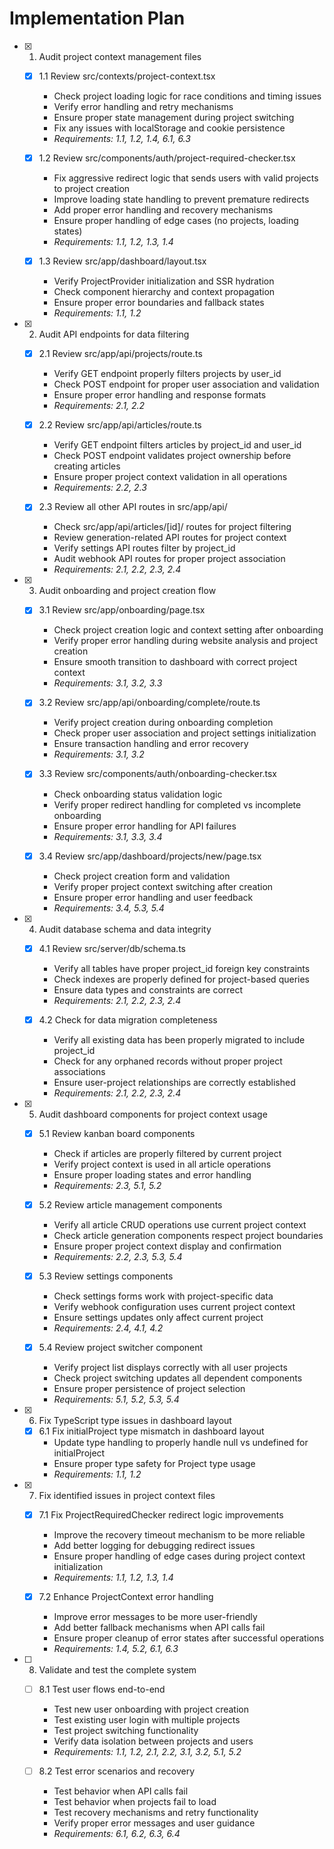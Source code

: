 # Implementation Plan

- [x] 1. Audit project context management files
  - [x] 1.1 Review src/contexts/project-context.tsx
    - Check project loading logic for race conditions and timing issues
    - Verify error handling and retry mechanisms
    - Ensure proper state management during project switching
    - Fix any issues with localStorage and cookie persistence
    - _Requirements: 1.1, 1.2, 1.4, 6.1, 6.3_

  - [x] 1.2 Review src/components/auth/project-required-checker.tsx
    - Fix aggressive redirect logic that sends users with valid projects to project creation
    - Improve loading state handling to prevent premature redirects
    - Add proper error handling and recovery mechanisms
    - Ensure proper handling of edge cases (no projects, loading states)
    - _Requirements: 1.1, 1.2, 1.3, 1.4_

  - [x] 1.3 Review src/app/dashboard/layout.tsx
    - Verify ProjectProvider initialization and SSR hydration
    - Check component hierarchy and context propagation
    - Ensure proper error boundaries and fallback states
    - _Requirements: 1.1, 1.2_

- [x] 2. Audit API endpoints for data filtering
  - [x] 2.1 Review src/app/api/projects/route.ts
    - Verify GET endpoint properly filters projects by user_id
    - Check POST endpoint for proper user association and validation
    - Ensure proper error handling and response formats
    - _Requirements: 2.1, 2.2_

  - [x] 2.2 Review src/app/api/articles/route.ts
    - Verify GET endpoint filters articles by project_id and user_id
    - Check POST endpoint validates project ownership before creating articles
    - Ensure proper project context validation in all operations
    - _Requirements: 2.2, 2.3_

  - [x] 2.3 Review all other API routes in src/app/api/
    - Check src/app/api/articles/[id]/ routes for project filtering
    - Review generation-related API routes for project context
    - Verify settings API routes filter by project_id
    - Audit webhook API routes for proper project association
    - _Requirements: 2.1, 2.2, 2.3, 2.4_

- [x] 3. Audit onboarding and project creation flow
  - [x] 3.1 Review src/app/onboarding/page.tsx
    - Check project creation logic and context setting after onboarding
    - Verify proper error handling during website analysis and project creation
    - Ensure smooth transition to dashboard with correct project context
    - _Requirements: 3.1, 3.2, 3.3_

  - [x] 3.2 Review src/app/api/onboarding/complete/route.ts
    - Verify project creation during onboarding completion
    - Check proper user association and project settings initialization
    - Ensure transaction handling and error recovery
    - _Requirements: 3.1, 3.2_

  - [x] 3.3 Review src/components/auth/onboarding-checker.tsx
    - Check onboarding status validation logic
    - Verify proper redirect handling for completed vs incomplete onboarding
    - Ensure proper error handling for API failures
    - _Requirements: 3.1, 3.3, 3.4_

  - [x] 3.4 Review src/app/dashboard/projects/new/page.tsx
    - Check project creation form and validation
    - Verify proper project context switching after creation
    - Ensure proper error handling and user feedback
    - _Requirements: 3.4, 5.3, 5.4_

- [x] 4. Audit database schema and data integrity
  - [x] 4.1 Review src/server/db/schema.ts
    - Verify all tables have proper project_id foreign key constraints
    - Check indexes are properly defined for project-based queries
    - Ensure data types and constraints are correct
    - _Requirements: 2.1, 2.2, 2.3, 2.4_

  - [x] 4.2 Check for data migration completeness
    - Verify all existing data has been properly migrated to include project_id
    - Check for any orphaned records without proper project associations
    - Ensure user-project relationships are correctly established
    - _Requirements: 2.1, 2.2, 2.3, 2.4_

- [x] 5. Audit dashboard components for project context usage
  - [x] 5.1 Review kanban board components
    - Check if articles are properly filtered by current project
    - Verify project context is used in all article operations
    - Ensure proper loading states and error handling
    - _Requirements: 2.3, 5.1, 5.2_

  - [x] 5.2 Review article management components
    - Verify all article CRUD operations use current project context
    - Check article generation components respect project boundaries
    - Ensure proper project context display and confirmation
    - _Requirements: 2.2, 2.3, 5.3, 5.4_

  - [x] 5.3 Review settings components
    - Check settings forms work with project-specific data
    - Verify webhook configuration uses current project context
    - Ensure settings updates only affect current project
    - _Requirements: 2.4, 4.1, 4.2_

  - [x] 5.4 Review project switcher component
    - Verify project list displays correctly with all user projects
    - Check project switching updates all dependent components
    - Ensure proper persistence of project selection
    - _Requirements: 5.1, 5.2, 5.3, 5.4_

- [x] 6. Fix TypeScript type issues in dashboard layout
  - [x] 6.1 Fix initialProject type mismatch in dashboard layout
    - Update type handling to properly handle null vs undefined for initialProject
    - Ensure proper type safety for Project type usage
    - _Requirements: 1.1, 1.2_

- [x] 7. Fix identified issues in project context files
  - [x] 7.1 Fix ProjectRequiredChecker redirect logic improvements
    - Improve the recovery timeout mechanism to be more reliable
    - Add better logging for debugging redirect issues
    - Ensure proper handling of edge cases during project context initialization
    - _Requirements: 1.1, 1.2, 1.3, 1.4_

  - [x] 7.2 Enhance ProjectContext error handling
    - Improve error messages to be more user-friendly
    - Add better fallback mechanisms when API calls fail
    - Ensure proper cleanup of error states after successful operations
    - _Requirements: 1.4, 5.2, 6.1, 6.3_

- [ ] 8. Validate and test the complete system
  - [ ] 8.1 Test user flows end-to-end
    - Test new user onboarding with project creation
    - Test existing user login with multiple projects
    - Test project switching functionality
    - Verify data isolation between projects and users
    - _Requirements: 1.1, 1.2, 2.1, 2.2, 3.1, 3.2, 5.1, 5.2_

  - [ ] 8.2 Test error scenarios and recovery
    - Test behavior when API calls fail
    - Test behavior when projects fail to load
    - Test recovery mechanisms and retry functionality
    - Verify proper error messages and user guidance
    - _Requirements: 6.1, 6.2, 6.3, 6.4_
